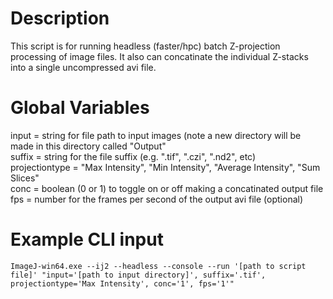 # Description
This script is for running headless (faster/hpc) batch Z-projection processing of image files. It also can concatinate the individual Z-stacks into a single uncompressed avi file.

# Global Variables
input = string for file path to input images (note a new directory will be made in this directory called "Output" <br>
suffix = string for the file suffix (e.g. ".tif", ".czi", ".nd2", etc) <br>
projectiontype = "Max Intensity", "Min Intensity", "Average Intensity", "Sum Slices" <br>
conc = boolean (0 or 1) to toggle on or off making a concatinated output file <br>
fps = number for the frames per second of the output avi file (optional) <br>

# Example CLI input
~~~ 
ImageJ-win64.exe --ij2 --headless --console --run '[path to script file]' "input='[path to input directory]', suffix='.tif', projectiontype='Max Intensity', conc='1', fps='1'" 
~~~
